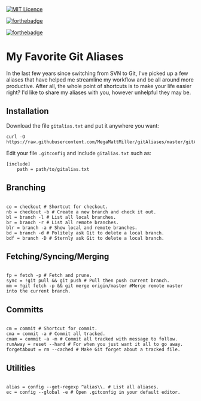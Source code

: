 [![MIT Licence](https://badges.frapsoft.com/os/mit/mit.svg?v=103)](https://opensource.org/licenses/mit-license.php)

[![forthebadge](https://forthebadge.com/images/badges/gluten-free.svg)](https://forthebadge.com)

[![forthebadge](https://forthebadge.com/images/badges/uses-badges.svg)](https://forthebadge.com)


# My Favorite Git Aliases

In the last few years since switching from SVN to Git, I've picked up a few aliases that have helped me streamline my workflow and be all around more productive. After all, the whole point of shortcuts is to make your life easier right? I'd like to share my aliases with you, however unhelpful they may be.

## Installation

Download the file `gitalias.txt` and put it anywhere you want:

    curl -O https://raw.githubusercontent.com/MegaMattMiller/gitAliases/master/gitAliases.txt

Edit your file `.gitconfig` and include `gitalias.txt` such as:

    [include]
        path = path/to/gitalias.txt

## Branching

```.gitconfig

co = checkout # Shortcut for checkout.
nb = checkout -b # Create a new branch and check it out.
bl = branch -l # List all local branches.
br = branch -r # List all remote branches.
blr = branch -a # Show local and remote branches.
bd = branch -d # Politely ask Git to delete a local branch.
bdf = branch -D # Sternly ask Git to delete a local branch.

```

## Fetching/Syncing/Merging

```.gitconfig

fp = fetch -p # Fetch and prune.
sync = !git pull && git push # Pull then push current branch.
mm = !git fetch -p && git merge origin/master #Merge remote master into the current branch.

```

## Committs

```.gitconfig

cm = commit # Shortcut for commit.
cma = commit -a # Commit all tracked.
cmam = commit -a -m # Commit all tracked with message to follow.
runAway = reset --hard # For when you just want it all to go away.
forgetAbout = rm --cached # Make Git forget about a tracked file.

```

## Utilities

```.gitconfig

alias = config --get-regexp ^alias\\. # List all aliases.
ec = config --global -e # Open .gitconfig in your default editor.

```